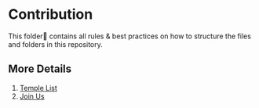 # Contribution
This folder📂 contains all rules & best practices on how to structure the files and folders in this repository.

## More Details
1. [Temple List](temple-list.md)
2. [Join Us](join-us.md)